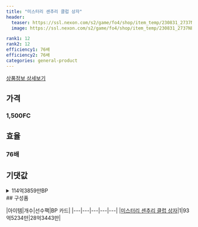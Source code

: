 ```yaml
---
title: "미스터리 센추리 클럽 상자"
header:
  teaser: https://ssl.nexon.com/s2/game/fo4/shop/item_temp/230831_2737NE39PA12/201704184.png
  image: https://ssl.nexon.com/s2/game/fo4/shop/item_temp/230831_2737NE39PA12/201704184.png

rank1: 12
rank2: 12
efficiency1: 76배
efficiency2: 76배
categories: general-product
---
```

[상품정보 상세보기](https://shop.fifaonline4.nexon.com/Shop/View?strPid=43218)


## 가격
### 1,500FC
## 효율
### 76배
## 기댓값
<details>
<summary>114억3859만BP</summary>
<div markdown="1">
- 선수팩 93억5234만BP
  - 수수료 쿠폰 40% 적용 시 89억7825만BP
  - 수수료 쿠폰 30% 적용 시 86억415만BP
  - 수수료 쿠폰 20% 적용 시 82억3006만BP
- BP 카드 28억3443만BP

</div>
</details>
## 구성품

|아이템|개수|선수팩|BP 카드|
|---|---|---|---|---|
|[미스터리 센추리 클럽 상자](/box/7371)|1|93억5234만|28억3443만|
